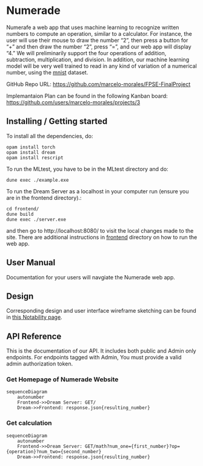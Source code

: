 # Numerade


Numerafe a web app that uses machine learning to recognize written numbers to compute an operation, similar to a calculator. For instance, the user will use their mouse to draw the number “2”, then press a button for “+” and then draw the number “2”, press “=”, and our web app will display  “4.” We will preliminarily support the four operations of addition, subtraction, multiplication, and division. In addition, our machine learning model will be very well trained to read in any kind of variation of a numerical number, using the [mnist](https://github.com/datapythonista/mnist) dataset.

GitHub Repo URL: https://github.com/marcelo-morales/FPSE-FinalProject 


Implemantaion Plan can be found in the following Kanban board: https://github.com/users/marcelo-morales/projects/3 


## Installing / Getting started

To install all the dependencies, do:
```
opam install torch
opam install dream
opam install rescript
```

To run the MLtest, you have to be in the MLtest directory and do:

```
dune exec ./example.exe
```


To run the Dream Server as a localhost in your computer run (ensure you are in the frontend directory).:

```
cd frontend/
dune build
dune exec ./server.exe
```

and then go to http://localhost:8080/ to visit the local changes made to the site. There are additional instructions in [frontend](https://github.com/marcelo-morales/FPSE-FinalProject/tree/main/frontend) directory on how to run the web app.


## User Manual

Documentation for your users will navgiate the Numerade web app. 


## Design

Corresponding design and user interface wireframe sketching can be found in [this Notability page](https://notability.com/n/1Myv85vkl5ntlpK~nA1500).


## API Reference

This is the documentation of our API. It includes both public and Admin only endpoints. For endpoints tagged with Admin, You must provide a valid admin authorization token.


### Get Homepage of Numerade Website

```mermaid
sequenceDiagram
    autonumber
    Frontend->>Dream Server: GET/
    Dream->>Frontend: response.json{resulting_number}
```


### Get calculation

```mermaid
sequenceDiagram
    autonumber
    Frontend->>Dream Server: GET/math?num_one={first_number}?op={operation}?num_two={second_number}
    Dream->>Frontend: response.json{resulting_number}
```


